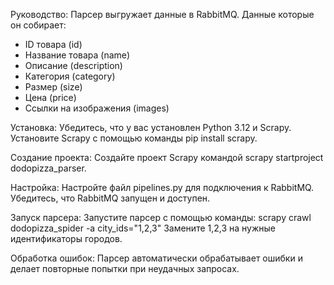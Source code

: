 Руководство: 
Парсер выгружает данные в RabbitMQ.
Данные которые он собирает:
   - ID товара (id)
   - Название товара (name)
   - Описание (description)
   - Категория (category)
   - Размер (size)
   - Цена (price)
   - Ссылки на изображения (images)

Установка: Убедитесь, что у вас установлен Python 3.12 и Scrapy. Установите Scrapy с помощью команды pip install scrapy.

Создание проекта: Создайте проект Scrapy командой scrapy startproject dodopizza_parser.

Настройка: Настройте файл pipelines.py для подключения к RabbitMQ. Убедитесь, что RabbitMQ запущен и доступен.

Запуск парсера: Запустите парсер с помощью команды: scrapy crawl dodopizza_spider -a city_ids="1,2,3"
Замените 1,2,3 на нужные идентификаторы городов.

Обработка ошибок: Парсер автоматически обрабатывает ошибки и делает повторные попытки при неудачных запросах.
